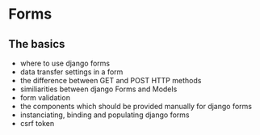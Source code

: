 <!-- bg=white fg=black -->

# Forms

## The basics

- where to use django forms
- data transfer settings in a form
- the difference between GET and POST HTTP methods
- similiarities between django Forms and Models
- form validation
- the components which should be provided manually for django forms
- instanciating, binding and populating django forms
- csrf token
